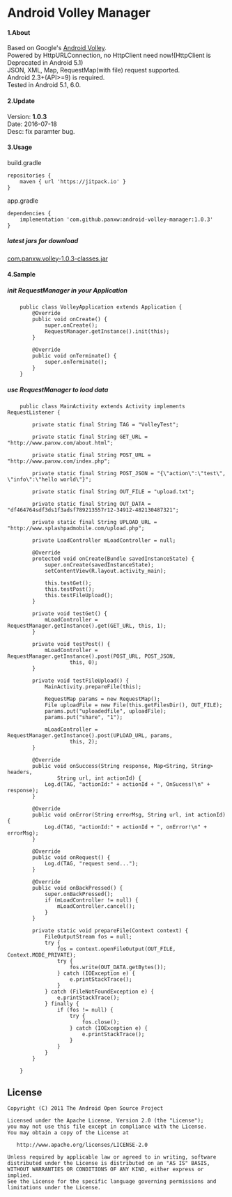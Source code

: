 Android Volley Manager
====================
#### 1.About
Based on Google's [Android Volley](https://github.com/mcxiaoke/android-volley).  
Powered by HttpURLConnection, no HttpClient need now!(HttpClient is Deprecated in Android 5.1)  
JSON, XML, Map, RequestMap(with file) request supported.  
Android 2.3+(API>=9) is required.  
Tested in Android 5.1, 6.0.

#### 2.Update
Version: __1.0.3__  
Date: 2016-07-18  
Desc: fix paramter bug.

#### 3.Usage

build.gradle

```
repositories {
    maven { url 'https://jitpack.io' }
}

```

app.gradle
```
dependencies {
    implementation 'com.github.panxw:android-volley-manager:1.0.3'
}
```

##### latest jars for download
[com.panxw.volley-1.0.3-classes.jar](https://github.com/panxw/android-volley-manager/blob/master/release/com.panxw.volley-1.0.3-classes.jar?raw=true)

#### 4.Sample
##### init RequestManager in your Application
```
	public class VolleyApplication extends Application {
		@Override
		public void onCreate() {
			super.onCreate();
			RequestManager.getInstance().init(this);
		}
	
		@Override
		public void onTerminate() {
			super.onTerminate();
		}
	}
```

##### use RequestManager to load data
```
	public class MainActivity extends Activity implements RequestListener {

		private static final String TAG = "VolleyTest";

		private static final String GET_URL = "http://www.panxw.com/about.html";

		private static final String POST_URL = "http://www.panxw.com/index.php";

		private static final String POST_JSON = "{\"action\":\"test\", \"info\":\"hello world\"}";

		private static final String OUT_FILE = "upload.txt";

		private static final String OUT_DATA = "df464764sdf3ds1f3adsf789213557r12-34912-482130487321";

		private static final String UPLOAD_URL = "http://www.splashpadmobile.com/upload.php";

		private LoadController mLoadController = null;

		@Override
		protected void onCreate(Bundle savedInstanceState) {
			super.onCreate(savedInstanceState);
			setContentView(R.layout.activity_main);

			this.testGet();
			this.testPost();
			this.testFileUpload();
		}

		private void testGet() {
			mLoadController = RequestManager.getInstance().get(GET_URL, this, 1);
		}

		private void testPost() {
			mLoadController = RequestManager.getInstance().post(POST_URL, POST_JSON,
					this, 0);
		}

		private void testFileUpload() {
			MainActivity.prepareFile(this);

			RequestMap params = new RequestMap();
			File uploadFile = new File(this.getFilesDir(), OUT_FILE);
			params.put("uploadedfile", uploadFile);
			params.put("share", "1");

			mLoadController = RequestManager.getInstance().post(UPLOAD_URL, params,
					this, 2);
		}

		@Override
		public void onSuccess(String response, Map<String, String> headers,
				String url, int actionId) {
			Log.d(TAG, "actionId:" + actionId + ", OnSucess!\n" + response);
		}

		@Override
		public void onError(String errorMsg, String url, int actionId) {
			Log.d(TAG, "actionId:" + actionId + ", onError!\n" + errorMsg);
		}

		@Override
		public void onRequest() {
			Log.d(TAG, "request send...");
		}

		@Override
		public void onBackPressed() {
			super.onBackPressed();
			if (mLoadController != null) {
				mLoadController.cancel();
			}
		}

		private static void prepareFile(Context context) {
			FileOutputStream fos = null;
			try {
				fos = context.openFileOutput(OUT_FILE, Context.MODE_PRIVATE);
				try {
					fos.write(OUT_DATA.getBytes());
				} catch (IOException e) {
					e.printStackTrace();
				}
			} catch (FileNotFoundException e) {
				e.printStackTrace();
			} finally {
				if (fos != null) {
					try {
						fos.close();
					} catch (IOException e) {
						e.printStackTrace();
					}
				}
			}
		}

	}
```

## License

    Copyright (C) 2011 The Android Open Source Project

    Licensed under the Apache License, Version 2.0 (the "License");
    you may not use this file except in compliance with the License.
    You may obtain a copy of the License at

       http://www.apache.org/licenses/LICENSE-2.0

    Unless required by applicable law or agreed to in writing, software
    distributed under the License is distributed on an "AS IS" BASIS,
    WITHOUT WARRANTIES OR CONDITIONS OF ANY KIND, either express or implied.
    See the License for the specific language governing permissions and
    limitations under the License.

